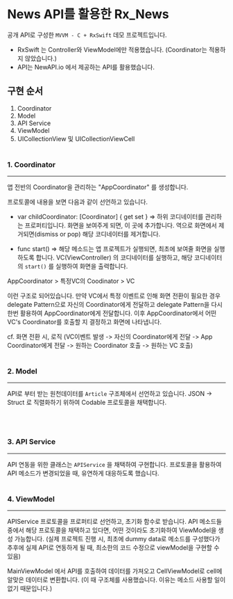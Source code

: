 #  News API를 활용한 Rx_News 

공개 API로 구성한  `MVVM - C + RxSwift` 데모  프로젝트입니다.

- RxSwift 는 Controller와 ViewModel에만 적용했습니다.
(Coordinator는 적용하지 않았습니다.)
- API는 NewAPI.io 에서 제공하는 API를 활용했습니다.


## 구현 순서

1. Coordinator 
2. Model 
3. API Service
4. ViewModel
5. UICollectionView 및 UICollectionViewCell
<br/><br/>


### 1. Coordinator
---

앱 전반의 Coordinator을 관리하는 "AppCoordinator" 를 생성합니다.

프로토콜에 내용을 보면 다음과 같이 선언하고 있습니다.
- var childCoordinator: [Coordinator] { get set }
=> 하위 코디네이터를 관리하는 프로퍼티입니다. 화면을 보여주게 되면, 이 곳에 추가합니다. 역으로 화면에서 제거되면(dismiss or pop) 해당 코디네이터를 제거합니다.  

- func start()
=> 해당 메소드는 앱 프로젝트가 실행되면, 최초에 보여줄 화면을 실행하도록 합니다. VC(ViewController) 의 코디네이터를 실행하고, 해당 코디네이터의 `start()` 를 실행하여 화면을 출력합니다.

AppCoordinator > 특정VC의 Coodinator > VC

이런 구조로 되어있습니다. 만약 VC에서 특정 이벤트로 인해 화면 전환이 필요한 경우 delegate Pattern으로 자신의 Coordinator에게 전달하고 delegate Pattern을 다시 한번 활용하여 AppCoordinator에게 전달합니다. 이후 AppCoordinator에서 어떤 VC's Coordinator를 호출할 지 결정하고 화면에 나타냅니다.

cf. 화면 전환 시, 로직
(VC이벤트 발생 -> 자신의 Coordinator에게 전달 -> App Coordinator에게 전달 -> 원하는 Coordinator 호출 -> 원하는 VC 호출) 
<br/><br/>


### 2. Model
---

API로 부터 받는 원천데이터를 `Article` 구조체에서 선언하고 있습니다.
JSON -> Struct 로 직렬화하기 위하여 Codable 프로토콜을 채택합니다.

<br/><br/>


### 3. API Service
---

API 연동을 위한 클래스는 `APIService` 을 채택하여 구현합니다.
프로토콜을 활용하여 API 메소드가 변경되었을 때, 유연하게 대응하도록 했습니다.
<br/><br/>


### 4. ViewModel 
---

APIService 프로토콜을 프로퍼티로 선언하고, 초기화 함수로 받습니다.
API 메소드들 중에서 해당 프로토콜을 채택하고 있다면, 어떤 것이라도 초기화하여 ViewModel을 생성 가능합니다.
(실제 프로젝트 진행 시, 최초에 dummy data로 메소드를 구성했다가 추후에 실제 API로 연동하게 될 때, 최소한의 코드 수정으로 viewModel을 구현할 수 있음)

MainViewModel 에서 API를 호출하여 데이터를 가져오고 CellViewModel로 cell에 알맞은 데이터로 변환합니다. (이 때 구조체를 사용했습니다. 이유는 메소드 사용할 일이 없기 때문입니다.)








